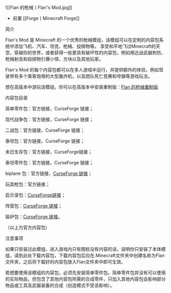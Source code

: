 ![[Flan 的枪械丨Flan's Mod.jpg]]
- 前置
 [[Forge丨Minecraft Forge]]

简介

Flan's Mod 是 Minecraft 的一个优秀的枪械模组，该模组可以在定制的内容包系统中添加飞机、汽车、坦克、枪械、投掷物等。 享受和平地飞过Minecraft的天空，穿越你的世界，或者获得一些更具有破坏性的内容包，例如用近战武器刺伤、枪械射击和投掷物引爆小怪、方块以及其他玩家。

Flan's Mod 的每个内容包都可以在多人游戏中运行，并提供额外的体验，例如驾驶带有多个乘客炮塔的大型轰炸机，以及团队死亡竞赛和夺旗等游戏玩法。  

想在高版本中游玩该模组，你可以在高版本中安装重制版：[Flan 的枪械重制版](http://mcmod.cn/class/13025.html "站内链接，支持1.19＋啦")

内容包目录

简单零件包：官方链接，CurseForge 链接；

现代战争包：官方链接，CurseForge 链接；  

二战包：官方链接，CurseForge 链接；  

泰坦包：官方链接，CurseForge 链接；

末日生存包：官方链接，CurseForge链接；  

泰坦零件包：官方链接，CurseForge 链接；  

biplane 包：官方链接，[CurseForge 链接](https://link.mcmod.cn/target/aHR0cHM6Ly93d3cuY3Vyc2Vmb3JnZS5jb20vbWluZWNyYWZ0L21jLW1vZHMveWUtb2xkZS1wYWNrLWZvci1mbGFucy1tb2Q=)；

玩具枪包：官方链接；

启示录包：[CurseForge链接](https://link.mcmod.cn/target/aHR0cHM6Ly93d3cuY3Vyc2Vmb3JnZS5jb20vbWluZWNyYWZ0L21jLW1vZHMvZmxhbnMtbW9kLWFwb2NhbHlwc2U=)；

阵营包：[CurseForge 链接](https://link.mcmod.cn/target/aHR0cHM6Ly93d3cuY3Vyc2Vmb3JnZS5jb20vbWluZWNyYWZ0L21vZHBhY2tzL2ZsYW5zLW1vZC1mYWN0aW9ucy1wYWNr)；

锻炉包：[CurseForge 链接](https://link.mcmod.cn/target/aHR0cHM6Ly93d3cuY3Vyc2Vmb3JnZS5jb20vbWluZWNyYWZ0L21jLW1vZHMvd2FyZm9yZ2UtZmFjdGlvbnM=)。

（以上为官方内容包）

注意事项

如果只安装过此模组，进入游戏内只有图标没有内容的话，说明你只安装了本体模组，请到此处下载内容包，下载内容包后应在.Minecraft文件夹中创建名称为Flan文件夹，之后将下载好的内容包放入Flan文件夹中即可生效。

若想要使用该模组的内容包，必须先安装简单零件包。简单零件包并没有可以使用的实际物品，但包含了其他内容包所需的合成零件，只加入其他内容包会影响部分物品或工具及武器装备的合成（创造模式不受该影响）。